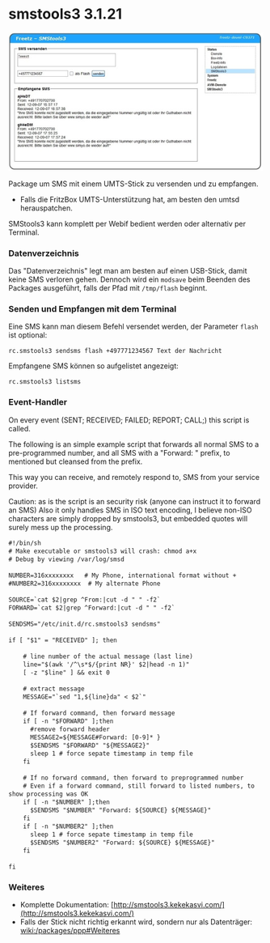 # smstools3 3.1.21

[![SMStools3](../screenshots/251_md.jpg)](../screenshots/251.jpg)

Package um SMS mit einem UMTS-Stick zu versenden und zu empfangen.

 * Falls die
FritzBox UMTS-Unterstützung hat, am besten den umtsd herauspatchen.

SMStools3 kann komplett per Webif bedient werden oder alternativ per
Terminal.

### Datenverzeichnis

Das "Datenverzeichnis" legt man am besten auf einen USB-Stick, damit
keine SMS verloren gehen. Dennoch wird ein `modsave` beim Beenden des
Packages ausgeführt, falls der Pfad mit `/tmp/flash` beginnt.

### Senden und Empfangen mit dem Terminal

Eine SMS kann man diesem Befehl versendet werden, der Parameter `flash`
ist optional:

```
rc.smstools3 sendsms flash +497771234567 Text der Nachricht
```

Empfangene SMS können so aufgelistet angezeigt:

```
rc.smstools3 listsms
```

### Event-Handler

On every event (SENT; RECEIVED; FAILED; REPORT; CALL;) this script is called.

The following is an simple example script that forwards all normal SMS to a pre-programmed number,
and all SMS with a "Forward: <phone> " prefix, to mentioned <phone> but cleansed from the prefix.

This way you can receive, and remotely respond to, SMS from your service provider.

Caution: as is the script is an security risk (anyone can instruct it to forward an SMS)
Also it only handles SMS in ISO text encoding, I believe non-ISO characters are simply dropped by smstools3,
but embedded quotes will surely mess up the processing.

```
#!/bin/sh
# Make executable or smstools3 will crash: chmod a+x
# Debug by viewing /var/log/smsd

NUMBER=316xxxxxxxx   # My Phone, international format without +
#NUMBER2=316xxxxxxxx  # My alternate Phone

SOURCE=`cat $2|grep ^From:|cut -d " " -f2`
FORWARD=`cat $2|grep ^Forward:|cut -d " " -f2`

SENDSMS="/etc/init.d/rc.smstools3 sendsms"

if [ "$1" = "RECEIVED" ]; then

    # line number of the actual message (last line)
    line="$(awk '/^\s*$/{print NR}' $2|head -n 1)"
    [ -z "$line" ] && exit 0

    # extract message
    MESSAGE="`sed "1,${line}da" < $2`"

    # If forward command, then forward message
    if [ -n "$FORWARD" ];then
      #remove forward header
      MESSAGE2=${MESSAGE#Forward: [0-9]* }
      $SENDSMS "$FORWARD" "${MESSAGE2}"
      sleep 1 # force sepate timestamp in temp file
    fi

    # If no forward command, then forward to preprogrammed number
    # Even if a forward command, still forward to listed numbers, to show processing was OK
    if [ -n "$NUMBER" ];then
      $SENDSMS "$NUMBER" "Forward: ${SOURCE} ${MESSAGE}"
    fi
    if [ -n "$NUMBER2" ];then
      sleep 1 # force sepate timestamp in temp file
      $SENDSMS "$NUMBER2" "Forward: ${SOURCE} ${MESSAGE}"
    fi

fi
```

### Weiteres

-   Komplette Dokumentation:
    [http://smstools3.kekekasvi.com/](http://smstools3.kekekasvi.com/)
-   Falls der Stick nicht richtig erkannt wird, sondern nur als
    Datenträger:
    [wiki:/packages/ppp#Weiteres](ppp.html#weiteres)
